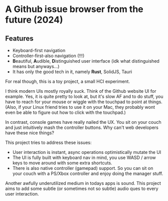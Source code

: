 # A Github issue browser from the future (2024)

## Features

- Keyboard-first navigation
- Controller-first-also navigation (!!!)
- **B**eautiful, **A**udible, **D**istinguished user interface (idk what distinguished means but anyways...)
- It has only the good tech in it, namely **Rust**, SolidJS, Tauri

For real though, this is a toy project, a small HCI experiment. 

I think modern UIs mostly royally suck. Think of the Github website UI for example. 
Yes, it is quite pretty to look at, but it's slow AF and to do stuff, you have to reach for your mouse or wiggle with the touchpad to point at things. 
(Also, if your Linux friend tries to use it on your Mac, they probably wont even be able to figure out how to click with the touchpad.)

In contrast, console games have really nailed the UX. You sit on your couch and just intuitively mash the controller buttons. Why can't web developers have these nice things?

This project tries to address these issues:

- User interaction is instant, async operations optimistically mutate the UI
- The UI is fully built with keyboard nav in mind, you use WASD / arrow keys to move around with some extra shortcuts.
- There is also native controller (gamepad) support. So you can sit on your couch with a PS/Xbox controller and enjoy doing the manager stuff.

Another awfully underutilized medium in todays apps is sound. 
This project aims to add some subtle (or sometimes not so subtle) audio ques to every user interaction.
